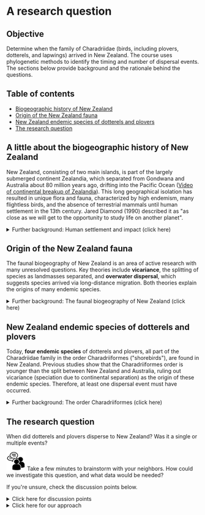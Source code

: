 # A research question

## Objective

Determine when the family of Charadriidae (birds, including plovers, dotterels, and lapwings) arrived in New Zealand. The course uses phylogenetic methods to identify the timing and number of dispersal events. The sections below provide background and the rationale behind the questions. 

## Table of contents

* [Biogeographic history of New Zealand](#bio_hist)
* [Origin of the New Zealand fauna](#origin_fauna)
* [New Zealand endemic species of dotterels and plovers](#charadriidae)
* [The research question](#research_question)


<a name="bio_hist"></a>
## A little about the biogeographic history of New Zealand

New Zealand, consisting of two main islands, is part of the largely submerged continent Zealandia, which separated from Gondwana and Australia about 80 million years ago, drifting into the Pacific Ocean ([Video of continental breakup of Zealandia](https://www.sciencelearn.org.nz/videos/798-tectonic-plates)). This long geographical isolation has resulted in unique flora and fauna, characterized by high endemism, many flightless birds, and the absence of terrestrial mammals until human settlement in the 13th century. Jared Diamond (1990) described it as "as close as we will get to the opportunity to study life on another planet".

 <details>
  <summary>Further background: Human settlement and impact (click here)</summary>

--------

Despite its isolation, New Zealand faced significant human-driven exploitation. Early settlers hunted large, slow-breeding species like Moas, geese, penguins, sea lions, and seals to extinction within a few centuries. Smaller animals, such as lizards, frogs, and birds, were preyed on by introduced Pacific rats (Kiore). Deforestation for habitation halved New Zealand's forest cover shortly after settlement.

The most severe environmental impacts came with European arrival 200 years ago. Endemic species face threats from deforestation and invasive plants and mammals. Ground-nesting and flightless birds are particularly vulnerable to predators like ferrets, stoats, weasels, hedgehogs, possums, dogs, and cats. In the last 700 years, around 50 bird species have gone extinct in New Zealand, a loss exceeded only by Hawai'i, where about 80 species have vanished, with many more critically endangered and expected to go extinct within the next years.

For a deep dive into New Zealand's unique biodiversity and the fight to protect it, explore the excellent four-part 45-minute documentary series and podcast by Radio New Zealand: [www.rnz.co.nz/wild](https://www.rnz.co.nz/programmes/fight-for-the-wild)

--------
</details>

<a name="origin_fauna"></a>
## Origin of the New Zealand fauna
 
The faunal biogeography of New Zealand is an area of active research with many unresolved questions. Key theories include **vicariance**, the splitting of species as landmasses separated, and **overwater dispersal**, which suggests species arrived via long-distance migration. Both theories explain the origins of many endemic species.

<details>
  <summary>Further background: The faunal biogeography of New Zealand (click here)</summary>

--------

A recent review article by [Verry et al. (2022)](https://doi.org/10.1080/03036758.2022.2093227) provides a comprehensive summary of both previous and recent theories, offering new insights from ancient DNA research.

--------
</details>

<a name="charadriidae"></a>
## New Zealand endemic species of dotterels and plovers

Today, **four endemic species** of dotterels and plovers, all part of the Charadriidae family in the order Charadriiformes ("shorebirds"), are found in New Zealand. 
Previous studies show that the Charadriiformes order is younger than the split between New Zealand and Australia, ruling out vicariance (speciation due to continental separation) as the origin of these endemic species. Therefore, at least one dispersal event must have occurred.

<details>
  <summary>Further background: The order Charadriiformes (click here)</summary>  

--------

The order Charadriiformes includes around 380 species from several families. Notable examples are:

* **Black-headed gull** (German: Lachmöwe) (*Chroicocephalus ridibundus*) commonly seen along the Rhine in Basel, especially in winter. 
* **Atlantic puffin** (German: Papageitaucher) (*Fratercula arctica*), known as "parrots" or "clowns of the sea."
* **Bar-tailed godwit** (German: Pfuhlschnepfe) (*Limosa lapponica*), holding the record for the longest non-stop migration (~12,000 km between Alaska and New Zealand in eight days).
* **Northern lapwing** (German: Kiebitz) (*Vanellus vanellus*), with its long head crest and iridescent plumage, found in the [Tierpark Lange-Erlen](https://www.erlen-verein.ch/) and the [Petite Camargue](https://www.birdingplaces.eu/en/birdingplaces/france/petite-camargue-alsacienne).
 
* New Zealand is home to **four endemic species**: 
	* **Wrybill** (German: Schiefschnabel) (*Anarhynchus frontalis*), the only species with a beak bent sideways to the right.
	* **Double-banded plover** (German: Doppelband-Regenpfeifer) (*Charadrius bicinctus*)
	* **New Zealand plover** or New Zealand dotterel (German: Maoriregenpfeifer) (*Charadrius obscurus*), and 
	* **Shore plover** or shore dotterel (German: Chathamregenpfeifer) (*Thinornis  novaeseelandiae*).  

Note that the genus *Charadrius* is not monophyletic – but see the most recent phylogeny of Charadriiformes [here](https://doi.org/10.1016/j.ympev.2022.107620), suggesting new taxonomic assignments.

A list of species that we will include in our phylogenetic analyses:
  
  
Species | Common name | Breeding distribution
:------ | :---------- | :------------------- 
*Anarhynchus frontalis* | Wrybill | **NZ endemic**
*Charadrius alexandrinus* | Kentish plover | Eurasia
*Charadrius australis* | Inland dotterel | AUS endemic
*Charadrius bicinctus* | Double-banded plover | **NZ endemic**
*Charadrius collaris* | Collared plover | South America
*Charadrius falklandicus* | Two-banded plover | South America
*Charadrius mongolus* | Lesser Sand plover | Asia
*Charadrius morinellus* | Eurasian dotterel | Eurasia
*Charadrius obscurus* | New Zealand plover | **NZ endemic**
*Charadrius semipalmatus* | Semipalmated plover | Americas
*Charadrius veredus* | Oriental plover | Asia
*Charadrius vociferus* | Killdeer | Americas
*Elseyornis melanops* | Black-fronted dotterel | Australia
*Oreopholus ruficollis* | Tawny-throated dotterel | South America
*Phegornis mitchellii* | Diademed plover | South America
*Pluvialis squatarola* | Grey plover | Arctic
*Thinornis novaeseelandiae* | Shore plover | **NZ endemic**
*Thinornis rubricollis/cucullatus* | Hooded dotterel | Australia
*Erythrogonys cinctus* | Red-kneed dotterel | Oceania
*Vanellus chilensis* | Southern lapwing | South America
*Vanellus Vanellus* | Northern lapwing | Eurasia
*Haematopus ater* | Blackish oystercatcher | Outgroup (South Am.)

The idea for the tutorial stems from [Barth et al. (2013)](https://doi.org/10.1371/journal.pone.0078068) but for a recent Charadriiformes phylogeny refer to [Černýa and Natale, 2022](https://doi.org/10.1016/j.ympev.2022.107620).

--------
</details>

<a name="research_question"></a>
## The research question

When did dotterels and plovers disperse to New Zealand? Was it a single or multiple events?

![](../img/discussion_icon.png) Take a few minutes to brainstorm with your neighbors. How could we investigate this question, and what data would be needed? 

If you're unsure, check the discussion points below.

<details>
  <summary>Click here for discussion points</summary> 

--------

* Fossils
* Ancient DNA
* Phylogenetic inference
* Time-calibrated phylogeny
* Outgroup species and older sister taxa
* Time calibration point(s)
* Orthologs

--------
</details>


<details>
  <summary>Click here for our approach</summary> 

--------

We will infer a **time-calibrated phylogeny** based on **molecular DNA sequences** sampled from the endemic New Zealand Charadriidae species, from sister species outside of New Zealand, and an outgroup to root the tree. The DNA sequences must represent **orthologous genomic regions** that originated through speciation events. We **align** the sequences to infer substitutions amongst them. The substitution rates will determine the **relative distances** between species, but to know the absolute timeline in years, we also need a **time-calibration** point in terms of fossil data, geographic events or other constraints. Finally, we will apply **maximum likelihood** and **Bayesian inference** methods to reconstruct the phylogenetic relationships amongst Charadriidae and identify split and possible dispersal events.

--------
</details>








